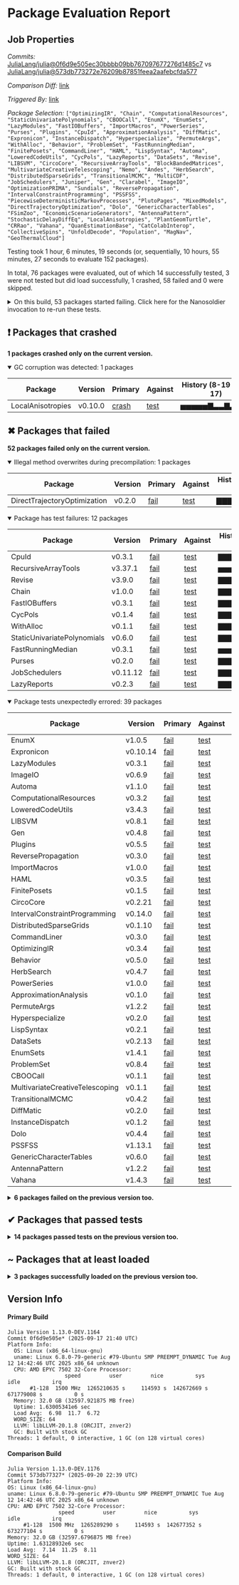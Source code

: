# Package Evaluation Report

## Job Properties

*Commits:* [JuliaLang/julia@0f6d9e505ec30bbbb09bb767097677276d1485c7](https://github.com/JuliaLang/julia/commit/0f6d9e505ec30bbbb09bb767097677276d1485c7) vs [JuliaLang/julia@573db773272e76209b87851feea2aafebcfda577](https://github.com/JuliaLang/julia/commit/573db773272e76209b87851feea2aafebcfda577)

*Comparison Diff:* [link](https://github.com/JuliaLang/julia/compare/573db773272e76209b87851feea2aafebcfda577...0f6d9e505ec30bbbb09bb767097677276d1485c7)

*Triggered By:* [link](https://github.com/JuliaLang/julia/commit/0f6d9e505ec30bbbb09bb767097677276d1485c7#commitcomment-166188099)

*Package Selection:* `["OptimizingIR", "Chain", "ComputationalResources", "StaticUnivariatePolynomials", "CBOOCall", "EnumX", "EnumSets", "LazyModules", "FastIOBuffers", "ImportMacros", "PowerSeries", "Purses", "Plugins", "CpuId", "ApproximationAnalysis", "DiffMatic", "Expronicon", "InstanceDispatch", "Hyperspecialize", "PermuteArgs", "WithAlloc", "Behavior", "ProblemSet", "FastRunningMedian", "FinitePosets", "CommandLiner", "HAML", "LispSyntax", "Automa", "LoweredCodeUtils", "CycPols", "LazyReports", "DataSets", "Revise", "LIBSVM", "CircoCore", "RecursiveArrayTools", "BlockBandedMatrices", "MultivariateCreativeTelescoping", "Nemo", "Andes", "HerbSearch", "DistributedSparseGrids", "TransitionalMCMC", "MultiCDF", "JobSchedulers", "Juniper", "Gen", "Clarabel", "ImageIO", "OptimizationPRIMA", "Sundials", "ReversePropagation", "IntervalConstraintProgramming", "PSSFSS", "PiecewiseDeterministicMarkovProcesses", "PlutoPages", "MixedModels", "DirectTrajectoryOptimization", "Dolo", "GenericCharacterTables", "FSimZoo", "EconomicScenarioGenerators", "AntennaPattern", "StochasticDelayDiffEq", "LocalAnisotropies", "PlantGeomTurtle", "CRRao", "Vahana", "QuanEstimationBase", "CatColabInterop", "CollectiveSpins", "UnfoldDecode", "Population", "MagNav", "GeoThermalCloud"]`

Testing took 1 hour, 6 minutes, 19 seconds (or, sequentially, 10 hours, 55 minutes, 27 seconds to evaluate 152 packages).

In total, 76 packages were evaluated, out of which 14 successfully tested, 3 were not tested but did load successfully, 1 crashed, 58 failed and 0 were skipped.


<details><summary>On this build, 53 packages started failing. Click here for the Nanosoldier invocation to re-run these tests.</summary>
<p>

```
@nanosoldier `runtests(["ComputationalResources", "PowerSeries", "ApproximationAnalysis", "CommandLiner", "ImportMacros", "EnumX", "Chain", "WithAlloc", "Purses", "PermuteArgs", "LazyModules", "Hyperspecialize", "HAML", "OptimizingIR", "StaticUnivariatePolynomials", "LispSyntax", "DataSets", "EnumSets", "FastIOBuffers", "FinitePosets", "ProblemSet", "Plugins", "CpuId", "CycPols", "CBOOCall", "Behavior", "Automa", "LoweredCodeUtils", "CircoCore", "FastRunningMedian", "HerbSearch", "MultivariateCreativeTelescoping", "TransitionalMCMC", "JobSchedulers", "DiffMatic", "InstanceDispatch", "IntervalConstraintProgramming", "ReversePropagation", "Expronicon", "DistributedSparseGrids", "LIBSVM", "ImageIO", "Dolo", "Revise", "RecursiveArrayTools", "Gen", "DirectTrajectoryOptimization", "LazyReports", "PSSFSS", "GenericCharacterTables", "AntennaPattern", "Vahana", "LocalAnisotropies"], vs = ":master")`
```

</p>
</details>


## ❗ Packages that crashed

**1 packages crashed only on the current version.**

<details open><summary>GC corruption was detected: 1 packages</summary>
<p>


| Package | Version | Primary | Against | History (8-19 to 9-17) |
| ------- | ------- | ------- | ------- | ------- |
| LocalAnisotropies | v0.10.0 | [crash](https://s3.amazonaws.com/julialang-reports/nanosoldier/pkgeval/by_hash/0f6d9e5_vs_573db77/LocalAnisotropies.primary.log) | [test](https://s3.amazonaws.com/julialang-reports/nanosoldier/pkgeval/by_hash/0f6d9e5_vs_573db77/LocalAnisotropies.against.log) | <span class="history">▅▅▅▅▅▇▃▃▇▃▃▃▇</span> |

</p>
</details>



## ✖ Packages that failed

**52 packages failed only on the current version.**

<details open><summary>Illegal method overwrites during precompilation: 1 packages</summary>
<p>


| Package | Version | Primary | Against | History (8-19 to 9-17) |
| ------- | ------- | ------- | ------- | ------- |
| DirectTrajectoryOptimization | v0.2.0 | [fail](https://s3.amazonaws.com/julialang-reports/nanosoldier/pkgeval/by_hash/0f6d9e5_vs_573db77/DirectTrajectoryOptimization.primary.log) | [test](https://s3.amazonaws.com/julialang-reports/nanosoldier/pkgeval/by_hash/0f6d9e5_vs_573db77/DirectTrajectoryOptimization.against.log) | <span class="history">▇▇▇▇▇▇▇▇▇▇▇▇▇</span> |

</p>
</details>

<details open><summary>Package has test failures: 12 packages</summary>
<p>


| Package | Version | Primary | Against | History (8-19 to 9-17) |
| ------- | ------- | ------- | ------- | ------- |
| CpuId | v0.3.1 | [fail](https://s3.amazonaws.com/julialang-reports/nanosoldier/pkgeval/by_hash/0f6d9e5_vs_573db77/CpuId.primary.log) | [test](https://s3.amazonaws.com/julialang-reports/nanosoldier/pkgeval/by_hash/0f6d9e5_vs_573db77/CpuId.against.log) | <span class="history">▇▇▇▇▇▇▇▇▇▇▇▇▇</span> |
| RecursiveArrayTools | v3.37.1 | [fail](https://s3.amazonaws.com/julialang-reports/nanosoldier/pkgeval/by_hash/0f6d9e5_vs_573db77/RecursiveArrayTools.primary.log) | [test](https://s3.amazonaws.com/julialang-reports/nanosoldier/pkgeval/by_hash/0f6d9e5_vs_573db77/RecursiveArrayTools.against.log) | <span class="history">▅▅▅▅▅▇▇▇▇▇▇▇▇</span> |
| Revise | v3.9.0 | [fail](https://s3.amazonaws.com/julialang-reports/nanosoldier/pkgeval/by_hash/0f6d9e5_vs_573db77/Revise.primary.log) | [test](https://s3.amazonaws.com/julialang-reports/nanosoldier/pkgeval/by_hash/0f6d9e5_vs_573db77/Revise.against.log) | <span class="history">▇▇▇▇▇▇▇▇▇▇▇▇▇</span> |
| Chain | v1.0.0 | [fail](https://s3.amazonaws.com/julialang-reports/nanosoldier/pkgeval/by_hash/0f6d9e5_vs_573db77/Chain.primary.log) | [test](https://s3.amazonaws.com/julialang-reports/nanosoldier/pkgeval/by_hash/0f6d9e5_vs_573db77/Chain.against.log) | <span class="history">▇▇▇▇▇▇▇▇▇▇▇▇▇</span> |
| FastIOBuffers | v0.3.1 | [fail](https://s3.amazonaws.com/julialang-reports/nanosoldier/pkgeval/by_hash/0f6d9e5_vs_573db77/FastIOBuffers.primary.log) | [test](https://s3.amazonaws.com/julialang-reports/nanosoldier/pkgeval/by_hash/0f6d9e5_vs_573db77/FastIOBuffers.against.log) | <span class="history">▇▇▇▇▇▇▇▇▇▇▇▇▇</span> |
| CycPols | v0.1.4 | [fail](https://s3.amazonaws.com/julialang-reports/nanosoldier/pkgeval/by_hash/0f6d9e5_vs_573db77/CycPols.primary.log) | [test](https://s3.amazonaws.com/julialang-reports/nanosoldier/pkgeval/by_hash/0f6d9e5_vs_573db77/CycPols.against.log) | <span class="history">▇▇▇▇▇▇▇▇▇▇▇▇▇</span> |
| WithAlloc | v0.1.1 | [fail](https://s3.amazonaws.com/julialang-reports/nanosoldier/pkgeval/by_hash/0f6d9e5_vs_573db77/WithAlloc.primary.log) | [test](https://s3.amazonaws.com/julialang-reports/nanosoldier/pkgeval/by_hash/0f6d9e5_vs_573db77/WithAlloc.against.log) | <span class="history">▇▇▇▇▇▇▇▇▇▇▇▇▇</span> |
| StaticUnivariatePolynomials | v0.6.0 | [fail](https://s3.amazonaws.com/julialang-reports/nanosoldier/pkgeval/by_hash/0f6d9e5_vs_573db77/StaticUnivariatePolynomials.primary.log) | [test](https://s3.amazonaws.com/julialang-reports/nanosoldier/pkgeval/by_hash/0f6d9e5_vs_573db77/StaticUnivariatePolynomials.against.log) | <span class="history">▇▇▇▇▇▇▇▇▇▇▇▇▇</span> |
| FastRunningMedian | v0.3.1 | [fail](https://s3.amazonaws.com/julialang-reports/nanosoldier/pkgeval/by_hash/0f6d9e5_vs_573db77/FastRunningMedian.primary.log) | [test](https://s3.amazonaws.com/julialang-reports/nanosoldier/pkgeval/by_hash/0f6d9e5_vs_573db77/FastRunningMedian.against.log) | <span class="history">▅▅▅▅▅▅▅▅▇▇▇▇▇</span> |
| Purses | v0.2.0 | [fail](https://s3.amazonaws.com/julialang-reports/nanosoldier/pkgeval/by_hash/0f6d9e5_vs_573db77/Purses.primary.log) | [test](https://s3.amazonaws.com/julialang-reports/nanosoldier/pkgeval/by_hash/0f6d9e5_vs_573db77/Purses.against.log) | <span class="history">▇▇▇▇▇▇▇▇▇▇▇▇▇</span> |
| JobSchedulers | v0.11.12 | [fail](https://s3.amazonaws.com/julialang-reports/nanosoldier/pkgeval/by_hash/0f6d9e5_vs_573db77/JobSchedulers.primary.log) | [test](https://s3.amazonaws.com/julialang-reports/nanosoldier/pkgeval/by_hash/0f6d9e5_vs_573db77/JobSchedulers.against.log) | <span class="history">▇▇▇▇▇▇▇▇▇▇▇▇▇</span> |
| LazyReports | v0.2.3 | [fail](https://s3.amazonaws.com/julialang-reports/nanosoldier/pkgeval/by_hash/0f6d9e5_vs_573db77/LazyReports.primary.log) | [test](https://s3.amazonaws.com/julialang-reports/nanosoldier/pkgeval/by_hash/0f6d9e5_vs_573db77/LazyReports.against.log) | <span class="history">▇▇▇▇▇▇▇▇▇▇▇▇▇</span> |

</p>
</details>

<details open><summary>Package tests unexpectedly errored: 39 packages</summary>
<p>


| Package | Version | Primary | Against | History (8-19 to 9-17) |
| ------- | ------- | ------- | ------- | ------- |
| EnumX | v1.0.5 | [fail](https://s3.amazonaws.com/julialang-reports/nanosoldier/pkgeval/by_hash/0f6d9e5_vs_573db77/EnumX.primary.log) | [test](https://s3.amazonaws.com/julialang-reports/nanosoldier/pkgeval/by_hash/0f6d9e5_vs_573db77/EnumX.against.log) | <span class="history">▇▇▇▇▇▇▇▇▇▇▇▇▇</span> |
| Expronicon | v0.10.14 | [fail](https://s3.amazonaws.com/julialang-reports/nanosoldier/pkgeval/by_hash/0f6d9e5_vs_573db77/Expronicon.primary.log) | [test](https://s3.amazonaws.com/julialang-reports/nanosoldier/pkgeval/by_hash/0f6d9e5_vs_573db77/Expronicon.against.log) | <span class="history">▇▇▇▇▇▇▇▇▇▇▇▇▇</span> |
| LazyModules | v0.3.1 | [fail](https://s3.amazonaws.com/julialang-reports/nanosoldier/pkgeval/by_hash/0f6d9e5_vs_573db77/LazyModules.primary.log) | [test](https://s3.amazonaws.com/julialang-reports/nanosoldier/pkgeval/by_hash/0f6d9e5_vs_573db77/LazyModules.against.log) | <span class="history">▇▇▇▇▇▇▇▇▇▇▇▇▇</span> |
| ImageIO | v0.6.9 | [fail](https://s3.amazonaws.com/julialang-reports/nanosoldier/pkgeval/by_hash/0f6d9e5_vs_573db77/ImageIO.primary.log) | [test](https://s3.amazonaws.com/julialang-reports/nanosoldier/pkgeval/by_hash/0f6d9e5_vs_573db77/ImageIO.against.log) | <span class="history">▅▅▅▅▅▇▇▇▇▇▇▇▇</span> |
| Automa | v1.1.0 | [fail](https://s3.amazonaws.com/julialang-reports/nanosoldier/pkgeval/by_hash/0f6d9e5_vs_573db77/Automa.primary.log) | [test](https://s3.amazonaws.com/julialang-reports/nanosoldier/pkgeval/by_hash/0f6d9e5_vs_573db77/Automa.against.log) | <span class="history">▇▇▇▇▇▇▇▇▇▇▇▇▇</span> |
| ComputationalResources | v0.3.2 | [fail](https://s3.amazonaws.com/julialang-reports/nanosoldier/pkgeval/by_hash/0f6d9e5_vs_573db77/ComputationalResources.primary.log) | [test](https://s3.amazonaws.com/julialang-reports/nanosoldier/pkgeval/by_hash/0f6d9e5_vs_573db77/ComputationalResources.against.log) | <span class="history">▇▇▇▇▇▇▇▇▇▇▇▇▇</span> |
| LoweredCodeUtils | v3.4.3 | [fail](https://s3.amazonaws.com/julialang-reports/nanosoldier/pkgeval/by_hash/0f6d9e5_vs_573db77/LoweredCodeUtils.primary.log) | [test](https://s3.amazonaws.com/julialang-reports/nanosoldier/pkgeval/by_hash/0f6d9e5_vs_573db77/LoweredCodeUtils.against.log) | <span class="history">▇▇▇▇▇▇▇▇▇▇▇▇▇</span> |
| LIBSVM | v0.8.1 | [fail](https://s3.amazonaws.com/julialang-reports/nanosoldier/pkgeval/by_hash/0f6d9e5_vs_573db77/LIBSVM.primary.log) | [test](https://s3.amazonaws.com/julialang-reports/nanosoldier/pkgeval/by_hash/0f6d9e5_vs_573db77/LIBSVM.against.log) | <span class="history">▇▇▇▇▇▇▇▇▇▇▇▇▇</span> |
| Gen | v0.4.8 | [fail](https://s3.amazonaws.com/julialang-reports/nanosoldier/pkgeval/by_hash/0f6d9e5_vs_573db77/Gen.primary.log) | [test](https://s3.amazonaws.com/julialang-reports/nanosoldier/pkgeval/by_hash/0f6d9e5_vs_573db77/Gen.against.log) | <span class="history">▇▇▇▇▇▇▇▇▇▇▇▇▇</span> |
| Plugins | v0.5.5 | [fail](https://s3.amazonaws.com/julialang-reports/nanosoldier/pkgeval/by_hash/0f6d9e5_vs_573db77/Plugins.primary.log) | [test](https://s3.amazonaws.com/julialang-reports/nanosoldier/pkgeval/by_hash/0f6d9e5_vs_573db77/Plugins.against.log) | <span class="history">▇▇▇▇▇▇▇▇▇▇▇▇▇</span> |
| ReversePropagation | v0.3.0 | [fail](https://s3.amazonaws.com/julialang-reports/nanosoldier/pkgeval/by_hash/0f6d9e5_vs_573db77/ReversePropagation.primary.log) | [test](https://s3.amazonaws.com/julialang-reports/nanosoldier/pkgeval/by_hash/0f6d9e5_vs_573db77/ReversePropagation.against.log) | <span class="history">▅▅▅▅▅▇▇▇▇▇▇▇▇</span> |
| ImportMacros | v1.0.0 | [fail](https://s3.amazonaws.com/julialang-reports/nanosoldier/pkgeval/by_hash/0f6d9e5_vs_573db77/ImportMacros.primary.log) | [test](https://s3.amazonaws.com/julialang-reports/nanosoldier/pkgeval/by_hash/0f6d9e5_vs_573db77/ImportMacros.against.log) | <span class="history">▇▇▇▇▇▇▇▇▇▇▇▇▇</span> |
| HAML | v0.3.5 | [fail](https://s3.amazonaws.com/julialang-reports/nanosoldier/pkgeval/by_hash/0f6d9e5_vs_573db77/HAML.primary.log) | [test](https://s3.amazonaws.com/julialang-reports/nanosoldier/pkgeval/by_hash/0f6d9e5_vs_573db77/HAML.against.log) | <span class="history">▇▇▇▇▇▇▇▇▇▇▇▇▇</span> |
| FinitePosets | v0.1.5 | [fail](https://s3.amazonaws.com/julialang-reports/nanosoldier/pkgeval/by_hash/0f6d9e5_vs_573db77/FinitePosets.primary.log) | [test](https://s3.amazonaws.com/julialang-reports/nanosoldier/pkgeval/by_hash/0f6d9e5_vs_573db77/FinitePosets.against.log) | <span class="history">▇▇▇▇▇▇▇▇▇▇▇▇▇</span> |
| CircoCore | v0.2.21 | [fail](https://s3.amazonaws.com/julialang-reports/nanosoldier/pkgeval/by_hash/0f6d9e5_vs_573db77/CircoCore.primary.log) | [test](https://s3.amazonaws.com/julialang-reports/nanosoldier/pkgeval/by_hash/0f6d9e5_vs_573db77/CircoCore.against.log) | <span class="history">▇▇▇▇▇▇▇▇▇▇▇▇▇</span> |
| IntervalConstraintProgramming | v0.14.0 | [fail](https://s3.amazonaws.com/julialang-reports/nanosoldier/pkgeval/by_hash/0f6d9e5_vs_573db77/IntervalConstraintProgramming.primary.log) | [test](https://s3.amazonaws.com/julialang-reports/nanosoldier/pkgeval/by_hash/0f6d9e5_vs_573db77/IntervalConstraintProgramming.against.log) | <span class="history">▅▅▅▅▅▇▇▇▇▇▇▇▇</span> |
| DistributedSparseGrids | v0.1.10 | [fail](https://s3.amazonaws.com/julialang-reports/nanosoldier/pkgeval/by_hash/0f6d9e5_vs_573db77/DistributedSparseGrids.primary.log) | [test](https://s3.amazonaws.com/julialang-reports/nanosoldier/pkgeval/by_hash/0f6d9e5_vs_573db77/DistributedSparseGrids.against.log) | <span class="history">▇▇▇▇▇▇▇▇▇▇▇▇▇</span> |
| CommandLiner | v0.3.0 | [fail](https://s3.amazonaws.com/julialang-reports/nanosoldier/pkgeval/by_hash/0f6d9e5_vs_573db77/CommandLiner.primary.log) | [test](https://s3.amazonaws.com/julialang-reports/nanosoldier/pkgeval/by_hash/0f6d9e5_vs_573db77/CommandLiner.against.log) | <span class="history">▇▇▇▇▇▇▇▇▇▇▇▇▇</span> |
| OptimizingIR | v0.3.4 | [fail](https://s3.amazonaws.com/julialang-reports/nanosoldier/pkgeval/by_hash/0f6d9e5_vs_573db77/OptimizingIR.primary.log) | [test](https://s3.amazonaws.com/julialang-reports/nanosoldier/pkgeval/by_hash/0f6d9e5_vs_573db77/OptimizingIR.against.log) | <span class="history">▇▇▇▇▇▇▇▇▇▇▇▇▇</span> |
| Behavior | v0.5.0 | [fail](https://s3.amazonaws.com/julialang-reports/nanosoldier/pkgeval/by_hash/0f6d9e5_vs_573db77/Behavior.primary.log) | [test](https://s3.amazonaws.com/julialang-reports/nanosoldier/pkgeval/by_hash/0f6d9e5_vs_573db77/Behavior.against.log) | <span class="history">▇▇▇▇▇▇▇▇▇▇▇▇▇</span> |
| HerbSearch | v0.4.7 | [fail](https://s3.amazonaws.com/julialang-reports/nanosoldier/pkgeval/by_hash/0f6d9e5_vs_573db77/HerbSearch.primary.log) | [test](https://s3.amazonaws.com/julialang-reports/nanosoldier/pkgeval/by_hash/0f6d9e5_vs_573db77/HerbSearch.against.log) | <span class="history">▇▇▇▇▇▇▇▇▇▇▇▇▇</span> |
| PowerSeries | v1.0.0 | [fail](https://s3.amazonaws.com/julialang-reports/nanosoldier/pkgeval/by_hash/0f6d9e5_vs_573db77/PowerSeries.primary.log) | [test](https://s3.amazonaws.com/julialang-reports/nanosoldier/pkgeval/by_hash/0f6d9e5_vs_573db77/PowerSeries.against.log) | <span class="history">▇▇▇▇▇▇▇▇▇▇▇▇▇</span> |
| ApproximationAnalysis | v0.1.0 | [fail](https://s3.amazonaws.com/julialang-reports/nanosoldier/pkgeval/by_hash/0f6d9e5_vs_573db77/ApproximationAnalysis.primary.log) | [test](https://s3.amazonaws.com/julialang-reports/nanosoldier/pkgeval/by_hash/0f6d9e5_vs_573db77/ApproximationAnalysis.against.log) | <span class="history">▇▇▇▇▇▇▇▇▇▇▇▇▇</span> |
| PermuteArgs | v1.2.2 | [fail](https://s3.amazonaws.com/julialang-reports/nanosoldier/pkgeval/by_hash/0f6d9e5_vs_573db77/PermuteArgs.primary.log) | [test](https://s3.amazonaws.com/julialang-reports/nanosoldier/pkgeval/by_hash/0f6d9e5_vs_573db77/PermuteArgs.against.log) | <span class="history">▇▇▇▇▇▇▇▇▇▇▇▇▇</span> |
| Hyperspecialize | v0.2.0 | [fail](https://s3.amazonaws.com/julialang-reports/nanosoldier/pkgeval/by_hash/0f6d9e5_vs_573db77/Hyperspecialize.primary.log) | [test](https://s3.amazonaws.com/julialang-reports/nanosoldier/pkgeval/by_hash/0f6d9e5_vs_573db77/Hyperspecialize.against.log) | <span class="history">▇▇▇▇▇▇▇▇▇▇▇▇▇</span> |
| LispSyntax | v0.2.1 | [fail](https://s3.amazonaws.com/julialang-reports/nanosoldier/pkgeval/by_hash/0f6d9e5_vs_573db77/LispSyntax.primary.log) | [test](https://s3.amazonaws.com/julialang-reports/nanosoldier/pkgeval/by_hash/0f6d9e5_vs_573db77/LispSyntax.against.log) | <span class="history">▇▇▇▇▇▇▇▇▇▇▇▇▇</span> |
| DataSets | v0.2.13 | [fail](https://s3.amazonaws.com/julialang-reports/nanosoldier/pkgeval/by_hash/0f6d9e5_vs_573db77/DataSets.primary.log) | [test](https://s3.amazonaws.com/julialang-reports/nanosoldier/pkgeval/by_hash/0f6d9e5_vs_573db77/DataSets.against.log) | <span class="history">▇▇▇▇▇▇▇▇▇▇▇▇▇</span> |
| EnumSets | v1.4.1 | [fail](https://s3.amazonaws.com/julialang-reports/nanosoldier/pkgeval/by_hash/0f6d9e5_vs_573db77/EnumSets.primary.log) | [test](https://s3.amazonaws.com/julialang-reports/nanosoldier/pkgeval/by_hash/0f6d9e5_vs_573db77/EnumSets.against.log) | <span class="history">▇▇▇▇▇▇▇▇▇▇▇▇▇</span> |
| ProblemSet | v0.8.4 | [fail](https://s3.amazonaws.com/julialang-reports/nanosoldier/pkgeval/by_hash/0f6d9e5_vs_573db77/ProblemSet.primary.log) | [test](https://s3.amazonaws.com/julialang-reports/nanosoldier/pkgeval/by_hash/0f6d9e5_vs_573db77/ProblemSet.against.log) | <span class="history">▇▇▇▇▇▇▇▇▇▇▇▇▇</span> |
| CBOOCall | v0.1.1 | [fail](https://s3.amazonaws.com/julialang-reports/nanosoldier/pkgeval/by_hash/0f6d9e5_vs_573db77/CBOOCall.primary.log) | [test](https://s3.amazonaws.com/julialang-reports/nanosoldier/pkgeval/by_hash/0f6d9e5_vs_573db77/CBOOCall.against.log) | <span class="history">▇▇▇▇▇▇▇▇▇▇▇▇▇</span> |
| MultivariateCreativeTelescoping | v0.1.1 | [fail](https://s3.amazonaws.com/julialang-reports/nanosoldier/pkgeval/by_hash/0f6d9e5_vs_573db77/MultivariateCreativeTelescoping.primary.log) | [test](https://s3.amazonaws.com/julialang-reports/nanosoldier/pkgeval/by_hash/0f6d9e5_vs_573db77/MultivariateCreativeTelescoping.against.log) | <span class="history">▇▇▇▇▇▇▇▇▇▇▇▇▇</span> |
| TransitionalMCMC | v0.4.2 | [fail](https://s3.amazonaws.com/julialang-reports/nanosoldier/pkgeval/by_hash/0f6d9e5_vs_573db77/TransitionalMCMC.primary.log) | [test](https://s3.amazonaws.com/julialang-reports/nanosoldier/pkgeval/by_hash/0f6d9e5_vs_573db77/TransitionalMCMC.against.log) | <span class="history">▅▇▇▇▇▇▇▇▇▇▇▇▇</span> |
| DiffMatic | v0.2.0 | [fail](https://s3.amazonaws.com/julialang-reports/nanosoldier/pkgeval/by_hash/0f6d9e5_vs_573db77/DiffMatic.primary.log) | [test](https://s3.amazonaws.com/julialang-reports/nanosoldier/pkgeval/by_hash/0f6d9e5_vs_573db77/DiffMatic.against.log) | <span class="history">▇▇▇▇▇▇▇▇▇▇▇▇▇</span> |
| InstanceDispatch | v0.1.2 | [fail](https://s3.amazonaws.com/julialang-reports/nanosoldier/pkgeval/by_hash/0f6d9e5_vs_573db77/InstanceDispatch.primary.log) | [test](https://s3.amazonaws.com/julialang-reports/nanosoldier/pkgeval/by_hash/0f6d9e5_vs_573db77/InstanceDispatch.against.log) | <span class="history">▅▅▅▅▅▅▅▇▇▇▇▇▇</span> |
| Dolo | v0.4.4 | [fail](https://s3.amazonaws.com/julialang-reports/nanosoldier/pkgeval/by_hash/0f6d9e5_vs_573db77/Dolo.primary.log) | [test](https://s3.amazonaws.com/julialang-reports/nanosoldier/pkgeval/by_hash/0f6d9e5_vs_573db77/Dolo.against.log) | <span class="history">▇▇▇▇▇▇▇▇▇▇▇▇▇</span> |
| PSSFSS | v1.13.1 | [fail](https://s3.amazonaws.com/julialang-reports/nanosoldier/pkgeval/by_hash/0f6d9e5_vs_573db77/PSSFSS.primary.log) | [test](https://s3.amazonaws.com/julialang-reports/nanosoldier/pkgeval/by_hash/0f6d9e5_vs_573db77/PSSFSS.against.log) | <span class="history">▅▅▅▅▅▇▇▇▇▇▇▇▇</span> |
| GenericCharacterTables | v0.6.0 | [fail](https://s3.amazonaws.com/julialang-reports/nanosoldier/pkgeval/by_hash/0f6d9e5_vs_573db77/GenericCharacterTables.primary.log) | [test](https://s3.amazonaws.com/julialang-reports/nanosoldier/pkgeval/by_hash/0f6d9e5_vs_573db77/GenericCharacterTables.against.log) | <span class="history">▇▇▇▇▇▇▇▇▇▇▇▇▇</span> |
| AntennaPattern | v1.2.2 | [fail](https://s3.amazonaws.com/julialang-reports/nanosoldier/pkgeval/by_hash/0f6d9e5_vs_573db77/AntennaPattern.primary.log) | [test](https://s3.amazonaws.com/julialang-reports/nanosoldier/pkgeval/by_hash/0f6d9e5_vs_573db77/AntennaPattern.against.log) | <span class="history">▇▇▇▇▇▇▇▇▇▇▇▇▇</span> |
| Vahana | v1.4.3 | [fail](https://s3.amazonaws.com/julialang-reports/nanosoldier/pkgeval/by_hash/0f6d9e5_vs_573db77/Vahana.primary.log) | [test](https://s3.amazonaws.com/julialang-reports/nanosoldier/pkgeval/by_hash/0f6d9e5_vs_573db77/Vahana.against.log) | <span class="history">▇▇▇▇▇▇▇▇▇▇▇▇▇</span> |

</p>
</details>


<details><summary><strong>6 packages failed on the previous version too.</strong></summary>
<p>

<details open><summary>Tests became inactive: 1 packages</summary>
<p>


| Package | History (8-19 to 9-17) |
| ------- | ------- |
| [Andes v1.0.0](https://s3.amazonaws.com/julialang-reports/nanosoldier/pkgeval/by_hash/0f6d9e5_vs_573db77/Andes.primary.log) | <span class="history">▅▇▇▇▇▇▇▅▅▇▇▇▅</span> |

</p>
</details>

<details open><summary>Test duration exceeded the time limit: 5 packages</summary>
<p>


| Package | History (8-19 to 9-17) |
| ------- | ------- |
| [UnfoldDecode v0.1.1](https://s3.amazonaws.com/julialang-reports/nanosoldier/pkgeval/by_hash/0f6d9e5_vs_573db77/UnfoldDecode.primary.log) | <span class="history">▅▅▅▅▅▇▇▇▇▇▇▇▇</span> |
| [Population v1.1.0](https://s3.amazonaws.com/julialang-reports/nanosoldier/pkgeval/by_hash/0f6d9e5_vs_573db77/Population.primary.log) | <span class="history">▇▇▇▇▇▇▇▇▇▇▇▇▇</span> |
| [CatColabInterop v0.1.1](https://s3.amazonaws.com/julialang-reports/nanosoldier/pkgeval/by_hash/0f6d9e5_vs_573db77/CatColabInterop.primary.log) | <span class="history">▅▅▅▅▅▅▅▅▅▅▅▅▅</span> |
| [MagNav v1.3.3](https://s3.amazonaws.com/julialang-reports/nanosoldier/pkgeval/by_hash/0f6d9e5_vs_573db77/MagNav.primary.log) | <span class="history">▅▅▅▅▅▅▅▅▅▅▅▅▅</span> |
| [GeoThermalCloud v0.2.0](https://s3.amazonaws.com/julialang-reports/nanosoldier/pkgeval/by_hash/0f6d9e5_vs_573db77/GeoThermalCloud.primary.log) | <span class="history">▅▅▅▅▅▅▅▅▅▅▅▅▅</span> |

</p>
</details>


</p>
</details>


## ✔ Packages that passed tests

<details><summary><strong>14 packages passed tests on the previous version too.</strong></summary>
<p>

<details open><summary>Other: 14 packages</summary>
<p>


| Package | History (8-19 to 9-17) |
| ------- | ------- |
| [Sundials v5.0.0](https://s3.amazonaws.com/julialang-reports/nanosoldier/pkgeval/by_hash/0f6d9e5_vs_573db77/Sundials.primary.log) | <span class="history">▅▅▅▅▅▇▅▅▅▇▅▇▇</span> |
| [BlockBandedMatrices v0.13.4](https://s3.amazonaws.com/julialang-reports/nanosoldier/pkgeval/by_hash/0f6d9e5_vs_573db77/BlockBandedMatrices.primary.log) | <span class="history">▇▇▇▇▇▇▇▇▇▇▇▇▇</span> |
| [Nemo v0.52.1](https://s3.amazonaws.com/julialang-reports/nanosoldier/pkgeval/by_hash/0f6d9e5_vs_573db77/Nemo.primary.log) | <span class="history">▇▇▇▇▇▇▇▇▅▅▇▇▇</span> |
| [MixedModels v5.0.4](https://s3.amazonaws.com/julialang-reports/nanosoldier/pkgeval/by_hash/0f6d9e5_vs_573db77/MixedModels.primary.log) | <span class="history">▅▅▅▅▅▅▇▅▇▇▇▇▇</span> |
| [Juniper v0.9.3](https://s3.amazonaws.com/julialang-reports/nanosoldier/pkgeval/by_hash/0f6d9e5_vs_573db77/Juniper.primary.log) | <span class="history">▅▅▅▅▅▅▅▅▇▅▇▇▅</span> |
| [FSimZoo v0.12.1](https://s3.amazonaws.com/julialang-reports/nanosoldier/pkgeval/by_hash/0f6d9e5_vs_573db77/FSimZoo.primary.log) | <span class="history">▅▅▅▅▅▇▇▇▇▇▅▇▇</span> |
| [PiecewiseDeterministicMarkovProcesses v0.0.10](https://s3.amazonaws.com/julialang-reports/nanosoldier/pkgeval/by_hash/0f6d9e5_vs_573db77/PiecewiseDeterministicMarkovProcesses.primary.log) | <span class="history">▅▅▅▅▅▇▇▇▇▇▇▇▇</span> |
| [PlantGeomTurtle v0.1.0](https://s3.amazonaws.com/julialang-reports/nanosoldier/pkgeval/by_hash/0f6d9e5_vs_573db77/PlantGeomTurtle.primary.log) | <span class="history">▇▇▇▇▇▇▇▇▇▇▇▇▇</span> |
| [Clarabel v0.11.0](https://s3.amazonaws.com/julialang-reports/nanosoldier/pkgeval/by_hash/0f6d9e5_vs_573db77/Clarabel.primary.log) | <span class="history">▇▇▇▇▇▇▇▅▅▇▇▅▇</span> |
| [MultiCDF v0.1.6](https://s3.amazonaws.com/julialang-reports/nanosoldier/pkgeval/by_hash/0f6d9e5_vs_573db77/MultiCDF.primary.log) | <span class="history">▇▇▇▇▇▇▇▇▇▇▇▇▇</span> |
| [EconomicScenarioGenerators v0.6.1](https://s3.amazonaws.com/julialang-reports/nanosoldier/pkgeval/by_hash/0f6d9e5_vs_573db77/EconomicScenarioGenerators.primary.log) | <span class="history">▅▅▅▅▅▅▇▅▇▅▅▇▇</span> |
| [OptimizationPRIMA v0.3.1](https://s3.amazonaws.com/julialang-reports/nanosoldier/pkgeval/by_hash/0f6d9e5_vs_573db77/OptimizationPRIMA.primary.log) | <span class="history">▅▅▅▅▅▇▇▅▇▇▇▅▅</span> |
| [PlutoPages v1.0.0](https://s3.amazonaws.com/julialang-reports/nanosoldier/pkgeval/by_hash/0f6d9e5_vs_573db77/PlutoPages.primary.log) | <span class="history">▇▇▅▇▇▇▇▇▇▇▇▇▇</span> |
| [StochasticDelayDiffEq v1.11.0](https://s3.amazonaws.com/julialang-reports/nanosoldier/pkgeval/by_hash/0f6d9e5_vs_573db77/StochasticDelayDiffEq.primary.log) | <span class="history">▅▅▅▅▅▇▇▇▇▅▇▇▇</span> |

</p>
</details>


</p>
</details>


## ~ Packages that at least loaded

<details><summary><strong>3 packages successfully loaded on the previous version too.</strong></summary>
<p>

<details open><summary>Other: 3 packages</summary>
<p>


| Package | History (8-19 to 9-17) |
| ------- | ------- |
| [QuanEstimationBase v0.1.2](https://s3.amazonaws.com/julialang-reports/nanosoldier/pkgeval/by_hash/0f6d9e5_vs_573db77/QuanEstimationBase.primary.log) | <span class="history">▅▅▅▅▅▅▅▅▅▅▅▅▅</span> |
| [CRRao v0.1.1](https://s3.amazonaws.com/julialang-reports/nanosoldier/pkgeval/by_hash/0f6d9e5_vs_573db77/CRRao.primary.log) | <span class="history">▅▅▅▅▅▅▅▅▅▅▅▅▅</span> |
| [CollectiveSpins v0.1.6](https://s3.amazonaws.com/julialang-reports/nanosoldier/pkgeval/by_hash/0f6d9e5_vs_573db77/CollectiveSpins.primary.log) | <span class="history">▅▅▅▅▅▅▅▅▅▅▅▅▅</span> |

</p>
</details>


</p>
</details>


## Version Info

#### Primary Build

```
Julia Version 1.13.0-DEV.1164
Commit 0f6d9e505e* (2025-09-17 21:40 UTC)
Platform Info:
  OS: Linux (x86_64-linux-gnu)
  uname: Linux 6.8.0-79-generic #79-Ubuntu SMP PREEMPT_DYNAMIC Tue Aug 12 14:42:46 UTC 2025 x86_64 unknown
  CPU: AMD EPYC 7502 32-Core Processor: 
                  speed         user         nice          sys         idle          irq
       #1-128  1500 MHz  1265210635 s     114593 s  142672669 s  671779008 s          0 s
  Memory: 32.0 GB (32597.921875 MB free)
  Uptime: 1.63005341e6 sec
  Load Avg:  6.98  11.7  6.72
  WORD_SIZE: 64
  LLVM: libLLVM-20.1.8 (ORCJIT, znver2)
  GC: Built with stock GC
Threads: 1 default, 0 interactive, 1 GC (on 128 virtual cores)

```

  #### Comparison Build

  ```
Julia Version 1.13.0-DEV.1176
Commit 573db77327* (2025-09-20 22:39 UTC)
Platform Info:
  OS: Linux (x86_64-linux-gnu)
  uname: Linux 6.8.0-79-generic #79-Ubuntu SMP PREEMPT_DYNAMIC Tue Aug 12 14:42:46 UTC 2025 x86_64 unknown
  CPU: AMD EPYC 7502 32-Core Processor: 
                  speed         user         nice          sys         idle          irq
       #1-128  1500 MHz  1265289290 s     114593 s  142677352 s  673277104 s          0 s
  Memory: 32.0 GB (32597.6796875 MB free)
  Uptime: 1.63128932e6 sec
  Load Avg:  7.14  11.25  8.11
  WORD_SIZE: 64
  LLVM: libLLVM-20.1.8 (ORCJIT, znver2)
  GC: Built with stock GC
Threads: 1 default, 0 interactive, 1 GC (on 128 virtual cores)

  ```
  <!-- Generated on 2025-09-21T02:00:30.665 -->
